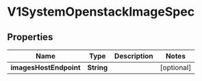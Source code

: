 # V1SystemOpenstackImageSpec

## Properties
Name | Type | Description | Notes
------------ | ------------- | ------------- | -------------
**imagesHostEndpoint** | **String** |  |  [optional]
